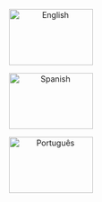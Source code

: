 <!-- markdownlint-disable -->

<p align="center">
  <a href="./CHANGELOG.EN.md">
    <img src="../assets/en.svg" alt="English" width="150" height="100" />
  </a>
</p>

<p align="center">
  <a href="./CHANGELOG.ES.md">
    <img src="../assets/es.svg" alt="Spanish" width="150" height="100" />
  </a>
</p>

<p align="center">
  <a href="./CHANGELOG.PT.md">
    <img src="../assets/pt.svg" alt="Português" width="150" height="100" />
  </a>
</p>
